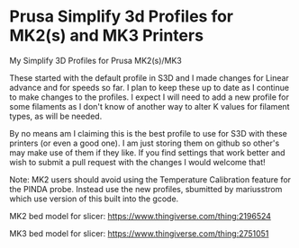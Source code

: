 # Prusa Simplify 3d Profiles for MK2(s) and MK3 Printers
My Simplify 3D Profiles for Prusa MK2(s)/MK3

These started with the default profile in S3D and I made changes for Linear advance and for speeds so far.  I plan to keep these up to date as I continue to make changes to the profiles.  I expect I will need to add a new profile for some filaments as I don't know of another way to alter K values for filament types, as will be needed.

By no means am I claiming this is the best profile to use for S3D with these printers (or even a good one).  I am just storing them on github so other's may make use of them if they like.  If you find settings that work better and wish to submit a pull request with the changes I would welcome that!

Note: MK2 users should avoid using the Temperature Calibration feature for the PINDA probe.   Instead use the new profiles, sbumitted by mariusstrom which use version of this built into the gcode.

MK2 bed model for slicer:
https://www.thingiverse.com/thing:2196524

MK3 bed model for slicer:
https://www.thingiverse.com/thing:2751051

